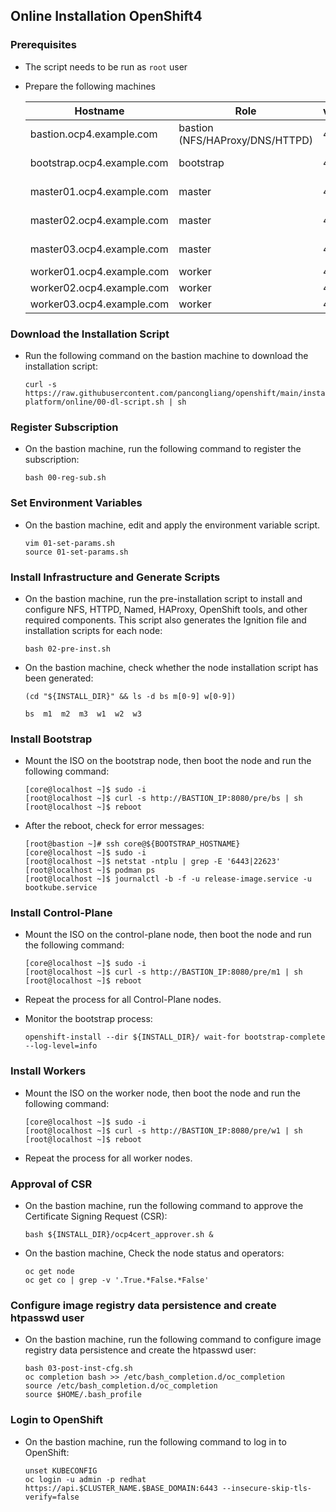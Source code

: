 ## Online Installation OpenShift4

### Prerequisites
* The script needs to be run as `root` user  
* Prepare the following machines  

  | Hostname                    | Role                         | vCPU | RAM  | Storage |
  |-----------------------------|-----------------------------|------|------|---------|
  | bastion.ocp4.example.com    | bastion (NFS/HAProxy/DNS/HTTPD) | 4  |  6 GB  | 100 GB   |
  | bootstrap.ocp4.example.com  | bootstrap                   |  4   | 16 GB | 100 GB  |
  | master01.ocp4.example.com   | master                      |  4   | 16 GB | 100 GB  |
  | master02.ocp4.example.com   | master                      |  4   | 16 GB | 100 GB  |
  | master03.ocp4.example.com   | master                      |  4   | 16 GB | 100 GB  |
  | worker01.ocp4.example.com   | worker                      |  4   |  8 GB | 100 GB  |
  | worker02.ocp4.example.com   | worker                      |  4   |  8 GB | 100 GB  |
  | worker03.ocp4.example.com   | worker                      |  4   |  8 GB | 100 GB  |


### Download the Installation Script

* Run the following command on the bastion machine to download the installation script:

  ```
  curl -s https://raw.githubusercontent.com/pancongliang/openshift/main/installing/any-platform/online/00-dl-script.sh | sh
  ```


### Register Subscription

* On the bastion machine, run the following command to register the subscription:

  ```
  bash 00-reg-sub.sh
  ```


### Set Environment Variables

* On the bastion machine, edit and apply the environment variable script.

  ```
  vim 01-set-params.sh
  source 01-set-params.sh
  ```


### Install Infrastructure and Generate Scripts

* On the bastion machine, run the pre-installation script to install and configure NFS, HTTPD, Named, HAProxy, OpenShift tools, and other required components. This script also generates the Ignition file and installation scripts for each node:

  ```
  bash 02-pre-inst.sh
  ```

* On the bastion machine, check whether the node installation script has been generated:
  ```
  (cd "${INSTALL_DIR}" && ls -d bs m[0-9] w[0-9])

  bs  m1  m2  m3  w1  w2  w3
  ```


### Install Bootstrap

* Mount the ISO on the bootstrap node, then boot the node and run the following command:

  ```
  [core@localhost ~]$ sudo -i
  [root@localhost ~]$ curl -s http://BASTION_IP:8080/pre/bs | sh
  [root@localhost ~]$ reboot
  ```

* After the reboot, check for error messages:
 
  ```
  [root@bastion ~]# ssh core@${BOOTSTRAP_HOSTNAME}
  [core@localhost ~]$ sudo -i
  [root@localhost ~]$ netstat -ntplu | grep -E '6443|22623'
  [root@localhost ~]$ podman ps
  [root@localhost ~]$ journalctl -b -f -u release-image.service -u bootkube.service
  ```


### Install Control-Plane

* Mount the ISO on the control-plane node, then boot the node and run the following command:

  ```
  [core@localhost ~]$ sudo -i
  [root@localhost ~]$ curl -s http://BASTION_IP:8080/pre/m1 | sh
  [root@localhost ~]$ reboot
  ```
* Repeat the process for all Control-Plane nodes.
  
* Monitor the bootstrap process:

  ```
  openshift-install --dir ${INSTALL_DIR}/ wait-for bootstrap-complete --log-level=info
  ```


### Install Workers

* Mount the ISO on the worker node, then boot the node and run the following command:
  
  ```
  [core@localhost ~]$ sudo -i
  [root@localhost ~]$ curl -s http://BASTION_IP:8080/pre/w1 | sh
  [root@localhost ~]$ reboot
  ```

* Repeat the process for all worker nodes.


### Approval of CSR

* On the bastion machine, run the following command to approve the Certificate Signing Request (CSR):
  
  ```
  bash ${INSTALL_DIR}/ocp4cert_approver.sh &
  ```

* On the bastion machine, Check the node status and operators:

  ```
  oc get node
  oc get co | grep -v '.True.*False.*False'
  ```


### Configure image registry data persistence and create htpasswd user

* On the bastion machine, run the following command to configure image registry data persistence and create the htpasswd user:

  ```
  bash 03-post-inst-cfg.sh
  oc completion bash >> /etc/bash_completion.d/oc_completion
  source /etc/bash_completion.d/oc_completion
  source $HOME/.bash_profile
  ```


### Login to OpenShift

* On the bastion machine, run the following command to log in to OpenShift:

  ```
  unset KUBECONFIG
  oc login -u admin -p redhat https://api.$CLUSTER_NAME.$BASE_DOMAIN:6443 --insecure-skip-tls-verify=false
  ```
